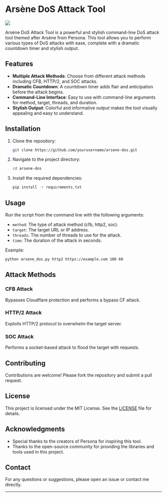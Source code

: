 # Arsène DoS Attack Tool

<p>
    <img src="https://files.catbox.moe/lp2t10.jpg" />
</p>


Arsène DoS Attack Tool is a powerful and stylish command-line DoS attack tool themed after Arsène from Persona. This tool allows you to perform various types of DoS attacks with ease, complete with a dramatic countdown timer and stylish output.

## Features

- **Multiple Attack Methods**: Choose from different attack methods including CFB, HTTP/2, and SOC attacks.
- **Dramatic Countdown**: A countdown timer adds flair and anticipation before the attack begins.
- **Command-Line Interface**: Easy to use with command-line arguments for method, target, threads, and duration.
- **Stylish Output**: Colorful and informative output makes the tool visually appealing and easy to understand.

## Installation

1. Clone the repository:
   ```sh
   git clone https://github.com/yourusername/arsene-dos.git
   ```

2. Navigate to the project directory:
   ```sh
   cd arsene-dos
   ```

3. Install the required dependencies:
   ```sh
   pip install -r requirements.txt
   ```

## Usage

Run the script from the command line with the following arguments:

- `method`: The type of attack method (cfb, http2, soc).
- `target`: The target URL or IP address.
- `threads`: The number of threads to use for the attack.
- `time`: The duration of the attack in seconds.

Example:
```sh
python arsene_dos.py http2 https://example.com 100 60
```

## Attack Methods

### CFB Attack
Bypasses Cloudflare protection and performs a bypass CF attack.

### HTTP/2 Attack
Exploits HTTP/2 protocol to overwhelm the target server.

### SOC Attack
Performs a socket-based attack to flood the target with requests.


## Contributing

Contributions are welcome! Please fork the repository and submit a pull request.

## License

This project is licensed under the MIT License. See the [LICENSE](LICENSE) file for details.

## Acknowledgments

- Special thanks to the creators of Persona for inspiring this tool.
- Thanks to the open-source community for providing the libraries and tools used in this project.

## Contact

For any questions or suggestions, please open an issue or contact me directly.

---
